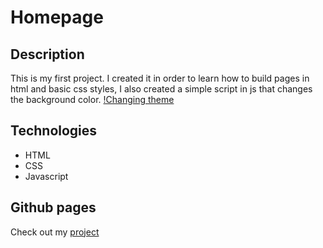 # Homepage
## Description
This is my first project. I created it in order to learn how to build pages in html and basic css styles, I also created a simple script in js that changes the background color.
[!Changing theme](https://postimg.cc/06r5f1Ld)
## Technologies
- HTML
- CSS
- Javascript
## Github pages
Check out my [project](https://marcelurbanczyk.github.io/homepage/)
